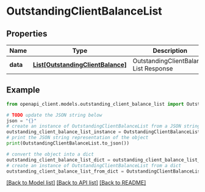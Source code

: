 # OutstandingClientBalanceList


## Properties

Name | Type | Description | Notes
------------ | ------------- | ------------- | -------------
**data** | [**List[OutstandingClientBalance]**](OutstandingClientBalance.md) | OutstandingClientBalance List Response | 

## Example

```python
from openapi_client.models.outstanding_client_balance_list import OutstandingClientBalanceList

# TODO update the JSON string below
json = "{}"
# create an instance of OutstandingClientBalanceList from a JSON string
outstanding_client_balance_list_instance = OutstandingClientBalanceList.from_json(json)
# print the JSON string representation of the object
print(OutstandingClientBalanceList.to_json())

# convert the object into a dict
outstanding_client_balance_list_dict = outstanding_client_balance_list_instance.to_dict()
# create an instance of OutstandingClientBalanceList from a dict
outstanding_client_balance_list_from_dict = OutstandingClientBalanceList.from_dict(outstanding_client_balance_list_dict)
```
[[Back to Model list]](../README.md#documentation-for-models) [[Back to API list]](../README.md#documentation-for-api-endpoints) [[Back to README]](../README.md)


